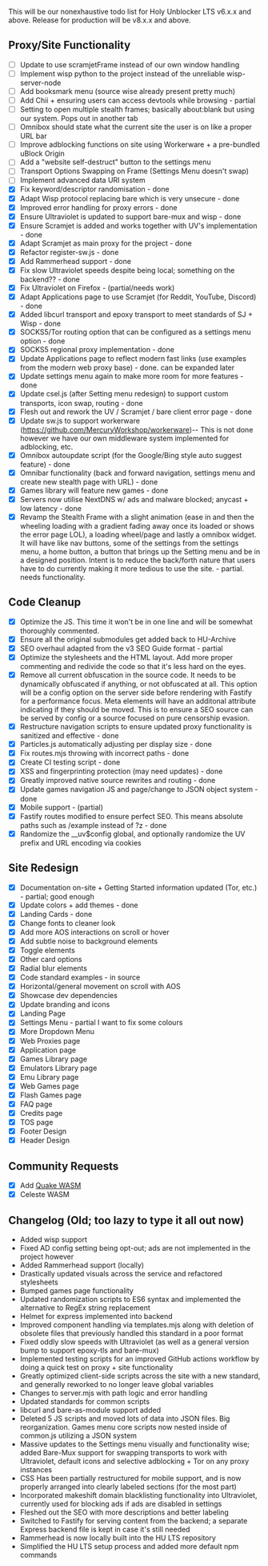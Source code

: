 This will be our nonexhaustive todo list for Holy Unblocker LTS v6.x.x and above. Release for production will be v8.x.x and above.

## Proxy/Site Functionality

- [ ] Update to use scramjetFrame instead of our own window handling
- [ ] Implement wisp python to the project instead of the unreliable wisp-server-node
- [ ] Add booksmark menu (source wise already present pretty much)
- [ ] Add Chii + ensuring users can access devtools while browsing - partial
- [ ] Setting to open multiple stealth frames; basically about:blank but using our system. Pops out in another tab
- [ ] Omnibox should state what the current site the user is on like a proper URL bar 
- [ ] Improve adblocking functions on site using Workerware + a pre-bundled uBlock Origin
- [ ] Add a "website self-destruct" button to the settings menu
- [ ] Transport Options Swapping on Frame (Settings Menu doesn't swap)
- [ ] Implement advanced data URI system
- [x] Fix keyword/descriptor randomisation - done
- [x] Adapt Wisp protocol replacing bare which is very unsecure - done
- [x] Improved error handling for proxy errors - done
- [x] Ensure Ultraviolet is updated to support bare-mux and wisp - done
- [x] Ensure Scramjet is added and works together with UV's implementation - done
- [x] Adapt Scramjet as main proxy for the project - done
- [x] Refactor register-sw.js - done
- [x] Add Rammerhead support - done
- [x] Fix slow Ultraviolet speeds despite being local; something on the backend?? - done
- [x] Fix Ultraviolet on Firefox - (partial/needs work)
- [x] Adapt Applications page to use Scramjet (for Reddit, YouTube, Discord) - done
- [x] Added libcurl transport and epoxy transport to meet standards of SJ + Wisp - done
- [x] SOCKS5/Tor routing option that can be configured as a settings menu option - done
- [x] SOCKS5 regional proxy implementation - done
- [x] Update Applications page to reflect modern fast links (use examples from the modern web proxy base) - done. can be expanded later
- [x] Update settings menu again to make more room for more features - done
- [x] Update csel.js (after Setting menu redesign) to support custom transports, icon swap, routing - done
- [x] Flesh out and rework the UV / Scramjet / bare client error page - done
- [x] Update sw.js to support workerware (https://github.com/MercuryWorkshop/workerware)-- This is not done however we have our own middleware system implemented for adblocking, etc.
- [x] Omnibox autoupdate script (for the Google/Bing style auto suggest feature) - done
- [x] Omnibar functionality (back and forward navigation, settings menu and create new stealth page with URL) - done
- [x] Games library will feature new games - done
- [x] Servers now utilise NextDNS w/ ads and malware blocked; anycast + low latency - done
- [x] Revamp the Stealth Frame with a slight animation (ease in and then the wheeling loading with a gradient fading away once its loaded or shows the error page LOL), a loading wheel/page and lastly a omnibox widget. It will have like nav buttons, some of the settings from the settings menu, a home button, a button that brings up the Setting menu and be in a designed position. Intent is to reduce the back/forth nature that users have to do currently making it more tedious to use the site. - partial. needs functionality.

## Code Cleanup

- [x] Optimize the JS. This time it won't be in one line and will be somewhat thoroughly commented.
- [x] Ensure all the original submodules get added back to HU-Archive
- [x] SEO overhaul adapted from the v3 SEO Guide format - partial
- [x] Optimize the stylesheets and the HTML layout. Add more proper commenting and redivide the code so that it's less hard on the eyes.
- [x] Remove all current obfuscation in the source code. It needs to be dynamically obfuscated if anything, or not obfuscated at all. This option will be a config option on the server side before rendering with Fastify for a performance focus. Meta elements will have an additonal attribute indicating if they should be moved. This is to ensure a SEO source can be served by config or a source focused on pure censorship evasion.
- [x] Restructure navigation scripts to ensure updated proxy functionality is sanitized and effective - done
- [x] Particles.js automatically adjusting per display size - done
- [x] Fix routes.mjs throwing with incorrect paths - done
- [x] Create CI testing script - done
- [x] XSS and fingerprinting protection (may need updates) - done
- [x] Greatly improved native source rewrites and routing - done
- [x] Update games navigation JS and page/change to JSON object system - done
- [x] Mobile support - (partial)
- [x] Fastify routes modified to ensure perfect SEO. This means absolute paths such as /example instead of ?z - done
- [x] Randomize the \_\_uv$config global, and optionally randomize the UV prefix and URL encoding via cookies

## Site Redesign

- [x] Documentation on-site + Getting Started information updated (Tor, etc.) - partial; good enough
- [x] Update colors + add themes - done
- [x] Landing Cards - done
- [x] Change fonts to cleaner look
- [x] Add more AOS interactions on scroll or hover
- [x] Add subtle noise to background elements
- [x] Toggle elements
- [x] Other card options
- [x] Radial blur elements
- [x] Code standard examples - in source
- [x] Horizontal/general movement on scroll with AOS
- [x] Showcase dev dependencies
- [x] Update branding and icons
- [x] Landing Page 
- [x] Settings Menu - partial I want to fix some colours
- [x] More Dropdown Menu
- [x] Web Proxies page
- [x] Application page
- [x] Games Library page
- [x] Emulators Library page
- [x] Emu Library page
- [x] Web Games page
- [x] Flash Games page
- [x] FAQ page
- [x] Credits page
- [x] TOS page
- [x] Footer Design
- [x] Header Design

## Community Requests

- [x] Add [Quake WASM](https://github.com/GMH-Code/Quake-WASM)
- [x] Celeste WASM

## Changelog (Old; too lazy to type it all out now)

- Added wisp support
- Fixed AD config setting being opt-out; ads are not implemented in the project however
- Added Rammerhead support (locally)
- Drastically updated visuals across the service and refactored stylesheets
- Bumped games page functionality
- Updated randomization scripts to ES6 syntax and implemented the alternative to RegEx string replacement
- Helmet for express implemented into backend
- Improved component handling via templates.mjs along with deletion of obsolete files that previously handled this standard in a poor format
- Fixed oddly slow speeds with Ultraviolet (as well as a general version bump to support epoxy-tls and bare-mux)
- Implemented testing scripts for an improved GitHub actions workflow by doing a quick test on proxy + site functionality
- Greatly optimized client-side scripts across the site with a new standard, and generally reworked to no longer leave global variables
- Changes to server.mjs with path logic and error handling
- Updated standards for common scripts
- libcurl and bare-as-module support added
- Deleted 5 JS scripts and moved lots of data into JSON files. Big reorganization. Games menu core scripts now nested inside of common.js utilizing a JSON system
- Massive updates to the Settings menu visually and functionality wise; added Bare-Mux support for swapping transports to work with Ultraviolet, default icons and selective adblocking + Tor on any proxy instances
- CSS Has been partially restructured for mobile support, and is now properly arranged into clearly labeled sections (for the most part)
- Incorporated makeshift domain blacklisting functionality into Ultraviolet, currently used for blocking ads if ads are disabled in settings
- Fleshed out the SEO with more descriptions and better labeling
- Switched to Fastify for serving content from the backend; a separate Express backend file is kept in case it's still needed
- Rammerhead is now locally built into the HU LTS repository
- Simplified the HU LTS setup process and added more default npm commands
